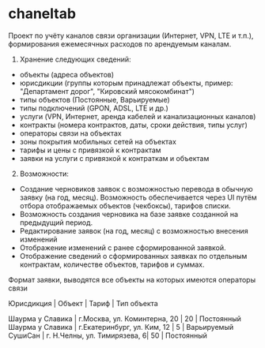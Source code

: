 # chaneltab

Проект по учёту каналов связи организации (Интернет, VPN, LTE и т.п.), формирования ежемесячных расходов по арендуемым каналам.

1. Хранение следующих сведений:
  - объекты (адреса объектов)
  - юрисдикции (группы которым принадлежат объекты, пример: "Департамент дорог", "Кировский мясокомбинат")
  - типы объектов (Постоянные, Варьируемые)
  - типы подключений (GPON, ADSL, LTE и др.)
  - услуги (VPN, Интернет, аренда кабелей и канализационных каналов)
  - контракты (номера контрактов, даты, сроки действия, типы услуг)
  - операторы связи на объектах
  - зоны покрытия мобильных сетей на объектах
  - тарифы и цены с привязкой к контрактам
  - заявки на услуги с привязкой к контраткам и объектам

2. Возможности:
  - Создание черновиков заявок с возможностью перевода в обычную заявку (на год, месяц). Возможность обеспечивается через UI путём отбора отображаемых объектов (чекбоксы), тарифов списки.
  - Возможность создания черновика на базе заявке созданной на предыдущий период.
  - Редактирование заявок (на год, месяц) с возможностью внесения изменений
  - Отображение изменений с ранее сформированной заявкой.
  - Отображение сведений о сформированных заявках по отдельным контрактам, количестве объектов, тарифов и суммах.


Формат заявки, выводятся все объекты на которых имеются операторы связи


Юрисдикция       | Объект                       | Тариф | Тип объекта

Шаурма у Славика | г.Москва, ул. Коминтерна, 20 | 20    | Постоянный
Шаурма у Славика | г.Екатеринбург, ул. Ким, 12  | 5     | Варьируемый
СушиСан          | г. Н.Челны, ул. Тимирязева, 6| 50    | Постоянный
